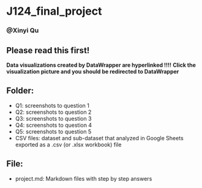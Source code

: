 # J124_final_project
### @Xinyi Qu

## Please read this first!
**Data visualizations created by DataWrapper are hyperlinked !!!!** 
**Click the visualization picture and you should be redirected to DataWrapper**

## Folder:
- Q1: screenshots to question 1
- Q2: screenshots to question 2
- Q3: screenshots to question 3
- Q4: screenshots to question 4
- Q5: screenshots to question 5
- CSV files: dataset and sub-dataset that analyzed in Google Sheets exported as a .csv (or .xlsx workbook) file
## File:
- project.md: Markdown files with step by step answers





